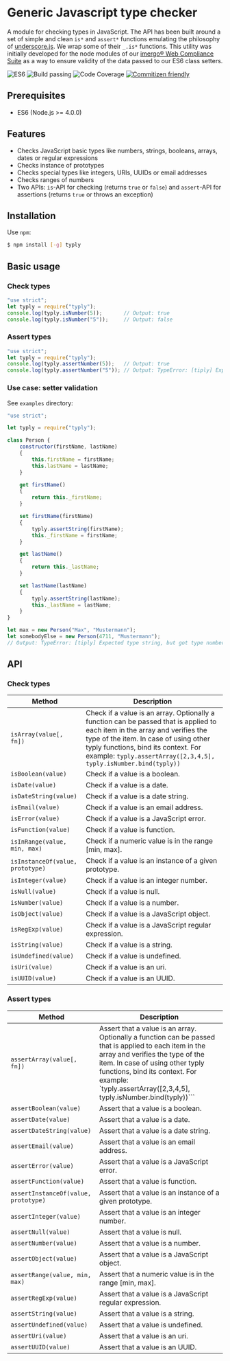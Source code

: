 # Generic Javascript type checker

A module for checking types in JavaScript. The API has been built around a set of simple and clean `is*` and `assert*` functions emulating the philosophy of [underscore.js](http://underscorejs.org/). We wrap some of their `_.is*` functions. This utility was initially developed for the node modules of our [imergo® Web Compliance Suite](https://imergo.com/) as a way to ensure validity of the data passed to our ES6 class setters.

![ES6](https://img.shields.io/badge/es-6-brightgreen.svg)
![Build passing](https://img.shields.io/badge/build-passing-brightgreen.svg)
![Code Coverage](https://img.shields.io/badge/coverage-100%-brightgreen.svg)
[![Commitizen friendly](https://img.shields.io/badge/commitizen-friendly-brightgreen.svg)](http://commitizen.github.io/cz-cli/)

## Prerequisites
-  ES6 (Node.js >= 4.0.0)

## Features

- Checks JavaScript basic types like numbers, strings, booleans, arrays, dates or regular expressions
- Checks instance of prototypes
- Checks special types like integers, URIs, UUIDs or email addresses
- Checks ranges of numbers
- Two APIs: `is`-API for checking (returns `true` or `false`) and `assert`-API for assertions (returns `true` or throws an exception)

## Installation

Use `npm`:

```bash
$ npm install [-g] typly
```

## Basic usage

### Check types

```javascript
"use strict";
let typly = require("typly");
console.log(typly.isNumber(5));       // Output: true
console.log(typly.isNumber("5"));     // Output: false
```

### Assert types

```javascript
"use strict";
let typly = require("typly");
console.log(typly.assertNumber(5));   // Output: true
console.log(typly.assertNumber("5")); // Output: TypeError: [tiply] Expected type number, but got type string
```

### Use case: setter validation

See `examples` directory:

```javascript
"use strict";

let typly = require("typly");

class Person {
    constructor(firstName, lastName)
    {
        this.firstName = firstName;
        this.lastName = lastName;
    }

    get firstName()
    {
        return this._firstName;
    }

    set firstName(firstName)
    {
        typly.assertString(firstName);
        this._firstName = firstName;
    }

    get lastName()
    {
        return this._lastName;
    }

    set lastName(lastName)
    {
        typly.assertString(lastName);
        this._lastName = lastName;
    }
}

let max = new Person("Max", "Mustermann");
let somebodyElse = new Person(4711, "Mustermann");
// Output: TypeError: [tiply] Expected type string, but got type number
```

## API

### Check types

| Method  | Description |
| ------------- | ------------- |
| ```isArray(value[, fn])```  | Check if a value is an array. Optionally a function can be passed that is applied to each item in the array and verifies the type of the item. In case of using other typly functions, bind its context. For example: ```typly.assertArray([2,3,4,5], typly.isNumber.bind(typly))``` |
| ```isBoolean(value)```  | Check if a value is a boolean.  |
| ```isDate(value)```  | Check if a value is a date.  |
| ```isDateString(value)```  | Check if a value is a date string.  |
| ```isEmail(value)```  | Check if a value is an email address.  |
| ```isError(value)```  | Check if a value is a JavaScript error.  |
| ```isFunction(value)```  | Check if a value is function.  |
| ```isInRange(value, min, max)```  | Check if a numeric value is in the range [min, max].  |
| ```isInstanceOf(value, prototype)```  | Check if a value is an instance of a given prototype.  |
| ```isInteger(value)```  | Check if a value is an integer number.  |
| ```isNull(value)```  | Check if a value is null.  |
| ```isNumber(value)```  | Check if a value is a number.  |
| ```isObject(value)```  | Check if a value is a JavaScript object.  |
| ```isRegExp(value)```  | Check if a value is a JavaScript regular expression.  |
| ```isString(value)```  | Check if a value is a string.  |
| ```isUndefined(value)```  | Check if a value is undefined.  |
| ```isUri(value)```  | Check if a value is an uri.  |
| ```isUUID(value)```  | Check if a value is an UUID.  |
  
### Assert types

| Method  | Description |
| ------------- | ------------- |
| ```assertArray(value[, fn])```  | Assert that a value is an array. Optionally a function can be passed that is applied to each item in the array and verifies the type of the item. In case of using other typly functions, bind its context. For example: `typly.assertArray([2,3,4,5], typly.isNumber.bind(typly))``` |
| ```assertBoolean(value)```  | Assert that a value is a boolean.  |
| ```assertDate(value)```  | Assert that a value is a date.  |
| ```assertDateString(value)```  | Assert that a value is a date string.  |
| ```assertEmail(value)```  | Assert that a value is an email address.  |
| ```assertError(value)```  | Assert that a value is a JavaScript error.  |
| ```assertFunction(value)```  | Assert that a value is function.  |
| ```assertInstanceOf(value, prototype)```  | Assert that a value is an instance of a given prototype.  |
| ```assertInteger(value)```  | Assert that a value is an integer number.  |
| ```assertNull(value)```  | Assert that a value is null.  |
| ```assertNumber(value)```  | Assert that a value is a number.  |
| ```assertObject(value)```  | Assert that a value is a JavaScript object.  |
| ```assertRange(value, min, max)```  | Assert that a numeric value is in the range [min, max].  |
| ```assertRegExp(value)```  | Assert that a value is a JavaScript regular expression.  |
| ```assertString(value)```  | Assert that a value is a string.  |
| ```assertUndefined(value)```  | Assert that a value is undefined.  |
| ```assertUri(value)```  | Assert that a value is an uri.  |
| ```assertUUID(value)```  | Assert that a value is an UUID.  |
